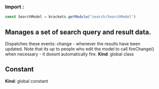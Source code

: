 ### Import :
```js
const SearchModel = brackets.getModule("search/SearchModel")
```

<a name="Manages a set of search query and result data.Dispatches these events_     change - whenever the results have been updated. Note that its up to people who     edit the model to call fireChange_new when necessary - it doesnt automatically fire."></a>

## Manages a set of search query and result data.Dispatches these events:     change - whenever the results have been updated. Note that its up to people who     edit the model to call fireChange() when necessary - it doesnt automatically fire.
**Kind**: global class  
<a name="Constant"></a>

## Constant
**Kind**: global constant  
